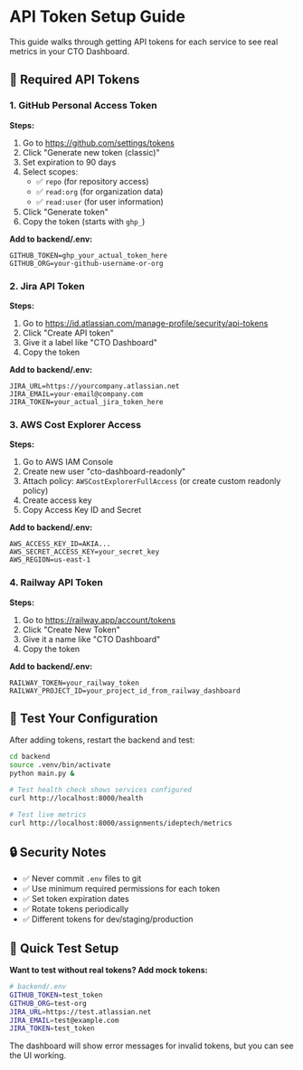 # API Token Setup Guide

This guide walks through getting API tokens for each service to see real metrics in your CTO Dashboard.

## 🔑 Required API Tokens

### 1. GitHub Personal Access Token

**Steps:**
1. Go to https://github.com/settings/tokens
2. Click "Generate new token (classic)"
3. Set expiration to 90 days
4. Select scopes:
   - ✅ `repo` (for repository access)
   - ✅ `read:org` (for organization data)
   - ✅ `read:user` (for user information)
5. Click "Generate token"
6. Copy the token (starts with `ghp_`)

**Add to backend/.env:**
```
GITHUB_TOKEN=ghp_your_actual_token_here
GITHUB_ORG=your-github-username-or-org
```

### 2. Jira API Token

**Steps:**
1. Go to https://id.atlassian.com/manage-profile/security/api-tokens
2. Click "Create API token"
3. Give it a label like "CTO Dashboard"
4. Copy the token

**Add to backend/.env:**
```
JIRA_URL=https://yourcompany.atlassian.net
JIRA_EMAIL=your-email@company.com
JIRA_TOKEN=your_actual_jira_token_here
```

### 3. AWS Cost Explorer Access

**Steps:**
1. Go to AWS IAM Console
2. Create new user "cto-dashboard-readonly"
3. Attach policy: `AWSCostExplorerFullAccess` (or create custom readonly policy)
4. Create access key
5. Copy Access Key ID and Secret

**Add to backend/.env:**
```
AWS_ACCESS_KEY_ID=AKIA...
AWS_SECRET_ACCESS_KEY=your_secret_key
AWS_REGION=us-east-1
```

### 4. Railway API Token

**Steps:**
1. Go to https://railway.app/account/tokens
2. Click "Create New Token"
3. Give it a name like "CTO Dashboard"
4. Copy the token

**Add to backend/.env:**
```
RAILWAY_TOKEN=your_railway_token
RAILWAY_PROJECT_ID=your_project_id_from_railway_dashboard
```

## 🧪 Test Your Configuration

After adding tokens, restart the backend and test:

```bash
cd backend
source .venv/bin/activate
python main.py &

# Test health check shows services configured
curl http://localhost:8000/health

# Test live metrics
curl http://localhost:8000/assignments/ideptech/metrics
```

## 🔒 Security Notes

- ✅ Never commit `.env` files to git
- ✅ Use minimum required permissions for each token
- ✅ Set token expiration dates
- ✅ Rotate tokens periodically
- ✅ Different tokens for dev/staging/production

## 🚀 Quick Test Setup

**Want to test without real tokens? Add mock tokens:**

```bash
# backend/.env
GITHUB_TOKEN=test_token
GITHUB_ORG=test-org
JIRA_URL=https://test.atlassian.net
JIRA_EMAIL=test@example.com
JIRA_TOKEN=test_token
```

The dashboard will show error messages for invalid tokens, but you can see the UI working.